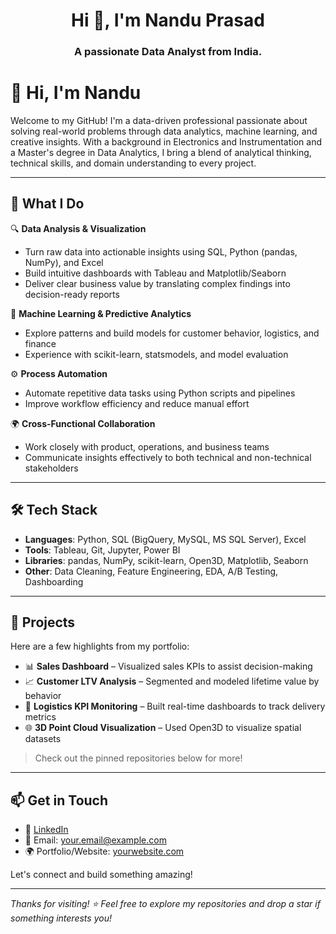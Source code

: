 <h1 align="center">Hi 👋, I'm Nandu Prasad</h1>
<h3 align="center">A passionate Data Analyst from India.</h3>

# 👋 Hi, I'm Nandu

Welcome to my GitHub! I'm a data-driven professional passionate about solving real-world problems through data analytics, machine learning, and creative insights. With a background in Electronics and Instrumentation and a Master's degree in Data Analytics, I bring a blend of analytical thinking, technical skills, and domain understanding to every project.

---

## 💼 What I Do

🔍 **Data Analysis & Visualization**  
- Turn raw data into actionable insights using SQL, Python (pandas, NumPy), and Excel  
- Build intuitive dashboards with Tableau and Matplotlib/Seaborn  
- Deliver clear business value by translating complex findings into decision-ready reports

🧠 **Machine Learning & Predictive Analytics**  
- Explore patterns and build models for customer behavior, logistics, and finance  
- Experience with scikit-learn, statsmodels, and model evaluation

⚙️ **Process Automation**  
- Automate repetitive data tasks using Python scripts and pipelines  
- Improve workflow efficiency and reduce manual effort

🌍 **Cross-Functional Collaboration**  
- Work closely with product, operations, and business teams  
- Communicate insights effectively to both technical and non-technical stakeholders

---

## 🛠️ Tech Stack

- **Languages**: Python, SQL (BigQuery, MySQL, MS SQL Server), Excel
- **Tools**: Tableau, Git, Jupyter, Power BI
- **Libraries**: pandas, NumPy, scikit-learn, Open3D, Matplotlib, Seaborn
- **Other**: Data Cleaning, Feature Engineering, EDA, A/B Testing, Dashboarding

---

## 🚀 Projects

Here are a few highlights from my portfolio:
- 📊 **Sales Dashboard** – Visualized sales KPIs to assist decision-making
- 📈 **Customer LTV Analysis** – Segmented and modeled lifetime value by behavior
- 🚚 **Logistics KPI Monitoring** – Built real-time dashboards to track delivery metrics
- 🌐 **3D Point Cloud Visualization** – Used Open3D to visualize spatial datasets

> Check out the pinned repositories below for more!

---

## 📫 Get in Touch

- 💼 [LinkedIn](https://www.linkedin.com/in/your-profile/)  
- 📧 Email: your.email@example.com  
- 🌍 Portfolio/Website: [yourwebsite.com](https://yourwebsite.com)

Let's connect and build something amazing!

---

_Thanks for visiting! ⭐ Feel free to explore my repositories and drop a star if something interests you!_
